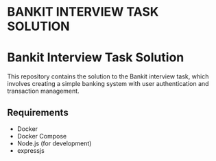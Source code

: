 # BANKIT INTERVIEW TASK SOLUTION

# Bankit Interview Task Solution

This repository contains the solution to the Bankit interview task, which involves creating a simple banking system with user authentication and transaction management.

## Requirements

- Docker
- Docker Compose
- Node.js (for development)
- expressjs
 
